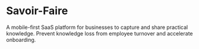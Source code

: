 # Savoir-Faire

A mobile-first SaaS platform for businesses to capture and share practical knowledge. Prevent knowledge loss from employee turnover and accelerate onboarding.
